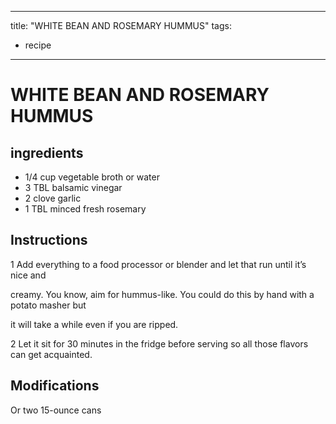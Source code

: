 
---
title: "WHITE BEAN AND ROSEMARY HUMMUS"
tags:
  - recipe
---

# WHITE BEAN AND ROSEMARY HUMMUS


## ingredients
* 1/4 cup vegetable broth or water
* 3 TBL balsamic vinegar 
* 2 clove garlic 
* 1 TBL minced fresh rosemary 



## Instructions
1 Add everything to a food processor or blender and let that    run until it’s nice and

creamy. You know, aim for hummus-like. You could do this by hand with a potato masher but

it will  take a while even if you are ripped.

2 Let it sit for 30 minutes in the fridge before serving so all those flavors can get acquainted.



## Modifications
Or two 15-ounce cans




